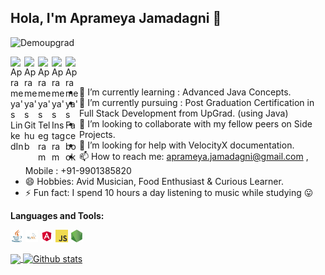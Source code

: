## Hola, I'm Aprameya Jamadagni 👋

<p align="left"> <img src="https://komarev.com/ghpvc/?username=Demoupgrad&label=Views&color=blue&style=plastic" alt="Demoupgrad" /> </p>

<a href="https://www.linkedin.com/in/aprameya-jamadagni/">
  <img align="left" alt="Aprameya's LinkedIn" width="22px" src="https://cdn.jsdelivr.net/npm/simple-icons@v3/icons/linkedin.svg" />
</a>
<a href="https://github.com/aj-2912/">
  <img align="left" alt="Aprameya's Github" width="22px" src="https://cdn.jsdelivr.net/npm/simple-icons@v3/icons/github.svg" />
</a>
<a href="+91-9901385820">
  <img align="left" alt="Aprameya's Telegram" width="22px" src="https://cdn.jsdelivr.net/npm/simple-icons@v3/icons/telegram.svg" />
</a>
<a href="https://www.instagram.com/aj_angelov84/">
  <img align="left" alt="Aprameya's Instagram" width="22px" src="https://cdn.jsdelivr.net/npm/simple-icons@v3/icons/instagram.svg" />
</a>
<a href="https://www.facebook.com/aprameya.jamadagni/">
  <img align="left" alt="Aprameya's Facebook" width="22px" src="https://cdn.jsdelivr.net/npm/simple-icons@v3/icons/facebook.svg" />
</a>


<br/>
<br/>


- 🔭 I’m currently learning : Advanced Java Concepts.
- 🌱 I’m currently pursuing : Post Graduation Certification in Full Stack Development from UpGrad. (using Java)
- 👯 I’m looking to collaborate with my fellow peers on Side Projects.
- 🤔 I’m looking for help with VelocityX documentation.
- 📫 How to reach me: aprameya.jamadagni@gmail.com , Mobile : +91-9901385820
- 😄 Hobbies: Avid Musician, Food Enthusiast & Curious Learner.
- ⚡ Fun fact: I spend 10 hours a day listening to music while studying 😛


**Languages and Tools:**  

<code><img height="20" src="https://raw.githubusercontent.com/github/explore/80688e429a7d4ef2fca1e82350fe8e3517d3494d/topics/java/java.png"></code>
<code><img height="20" src="https://raw.githubusercontent.com/github/explore/80688e429a7d4ef2fca1e82350fe8e3517d3494d/topics/mysql/mysql.png"></code>
<code><img height="20" src="https://raw.githubusercontent.com/github/explore/80688e429a7d4ef2fca1e82350fe8e3517d3494d/topics/angular/angular.png"></code>
<code><img height="20" src="https://raw.githubusercontent.com/github/explore/80688e429a7d4ef2fca1e82350fe8e3517d3494d/topics/javascript/javascript.png"></code>
<code><img height="20" src="https://raw.githubusercontent.com/github/explore/80688e429a7d4ef2fca1e82350fe8e3517d3494d/topics/nodejs/nodejs.png"></code> 


<a href="https://github.com/aj-2912">
  <img align="center" src="https://github-readme-stats.vercel.app/api/top-langs/?username=aj-2912&theme=dark&hide_langs_below=1" />
</a>
<a href="https://github.com/aj-2912">
 <img align="center" src="https://github-readme-stats.vercel.app/api?username=aj-2912&show_icons=true&theme=dark&line_height=27" alt="Github stats"/>
</a>


<div align="center">


</div>
